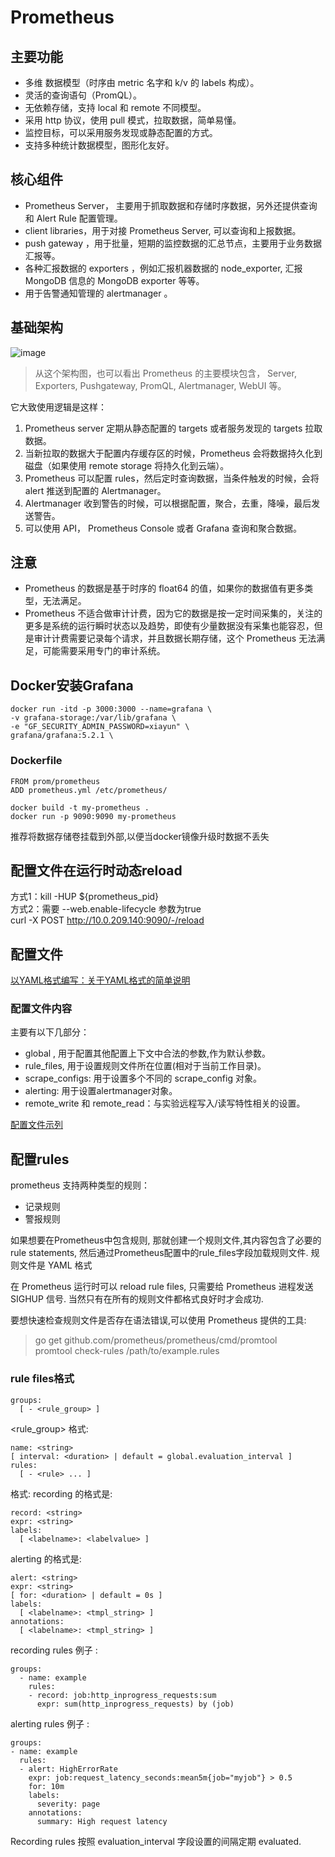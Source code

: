 # Prometheus
## 主要功能
- 多维 数据模型（时序由 metric 名字和 k/v 的 labels 构成）。
- 灵活的查询语句（PromQL）。
- 无依赖存储，支持 local 和 remote 不同模型。
- 采用 http 协议，使用 pull 模式，拉取数据，简单易懂。
- 监控目标，可以采用服务发现或静态配置的方式。
- 支持多种统计数据模型，图形化友好。
## 核心组件
- Prometheus Server， 主要用于抓取数据和存储时序数据，另外还提供查询和 Alert Rule 配置管理。
- client libraries，用于对接 Prometheus Server, 可以查询和上报数据。
- push gateway ，用于批量，短期的监控数据的汇总节点，主要用于业务数据汇报等。
- 各种汇报数据的 exporters ，例如汇报机器数据的 node_exporter, 汇报 MongoDB 信息的 MongoDB exporter 等等。
- 用于告警通知管理的 alertmanager 。
## 基础架构
![image](https://prometheus.io/assets/architecture.svg)
> 从这个架构图，也可以看出 Prometheus 的主要模块包含， Server, Exporters, Pushgateway, PromQL, Alertmanager, WebUI 等。

它大致使用逻辑是这样：
1. Prometheus server 定期从静态配置的 targets 或者服务发现的 targets 拉取数据。
2. 当新拉取的数据大于配置内存缓存区的时候，Prometheus 会将数据持久化到磁盘（如果使用 remote storage 将持久化到云端）。
3. Prometheus 可以配置 rules，然后定时查询数据，当条件触发的时候，会将 alert 推送到配置的 Alertmanager。
4. Alertmanager 收到警告的时候，可以根据配置，聚合，去重，降噪，最后发送警告。
5. 可以使用 API， Prometheus Console 或者 Grafana 查询和聚合数据。
## 注意
- Prometheus 的数据是基于时序的 float64 的值，如果你的数据值有更多类型，无法满足。
- Prometheus 不适合做审计计费，因为它的数据是按一定时间采集的，关注的更多是系统的运行瞬时状态以及趋势，即使有少量数据没有采集也能容忍，但是审计计费需要记录每个请求，并且数据长期存储，这个 Prometheus 无法满足，可能需要采用专门的审计系统。
## Docker安装Grafana

```
docker run -itd -p 3000:3000 --name=grafana \
-v grafana-storage:/var/lib/grafana \
-e "GF_SECURITY_ADMIN_PASSWORD=xiayun" \
grafana/grafana:5.2.1 \
```
### Dockerfile

```
FROM prom/prometheus
ADD prometheus.yml /etc/prometheus/
```

```
docker build -t my-prometheus .
docker run -p 9090:9090 my-prometheus
```
推荐将数据存储卷挂载到外部,以便当docker镜像升级时数据不丢失

## 配置文件在运行时动态reload
方式1：kill -HUP ${prometheus_pid}  
方式2：需要 --web.enable-lifecycle 参数为true  
curl -X POST http://10.0.209.140:9090/-/reload
## 配置文件
[以YAML格式编写：关于YAML格式的简单说明](http://www.jianshu.com/p/2583a81ebfd0)
### 配置文件内容
主要有以下几部分：
- global , 用于配置其他配置上下文中合法的参数,作为默认参数。
- rule_files, 用于设置规则文件所在位置(相对于当前工作目录)。
- scrape_configs: 用于设置多个不同的 scrape_config 对象。
- alerting: 用于设置alertmanager对象。
- remote_write 和 remote_read：与实验远程写入/读写特性相关的设置。
  
[配置文件示列](https://github.com/prometheus/prometheus/blob/master/config/testdata/conf.good.yml)  
## 配置rules
prometheus 支持两种类型的规则：
- 记录规则
- 警报规则  

如果想要在Prometheus中包含规则, 那就创建一个规则文件,其内容包含了必要的 rule statements,
然后通过Prometheus配置中的rule_files字段加载规则文件.
规则文件是 YAML 格式

在 Prometheus 运行时可以 reload rule files, 只需要给 Prometheus 进程发送 SIGHUP 信号.
当然只有在所有的规则文件都格式良好时才会成功.

要想快速检查规则文件是否存在语法错误,可以使用 Prometheus 提供的工具:
> go get github.com/prometheus/prometheus/cmd/promtool  
> promtool check-rules /path/to/example.rules
### rule files格式

```
groups:
  [ - <rule_group> ]
```
<rule_group> 格式:

```
name: <string>
[ interval: <duration> | default = global.evaluation_interval ]
rules:
  [ - <rule> ... ]
```
<rule> 格式:
recording <rule>的格式是:

```
record: <string>
expr: <string>
labels:
  [ <labelname>: <labelvalue> ]
```
alerting <rule>的格式是:

```
alert: <string>
expr: <string>
[ for: <duration> | default = 0s ]
labels:
  [ <labelname>: <tmpl_string> ]
annotations:
  [ <labelname>: <tmpl_string> ]
```
recording rules 例子 :

```
groups:
  - name: example
    rules:
    - record: job:http_inprogress_requests:sum
      expr: sum(http_inprogress_requests) by (job)
```
alerting rules 例子 :

```
groups:
- name: example
  rules:
  - alert: HighErrorRate
    expr: job:request_latency_seconds:mean5m{job="myjob"} > 0.5
    for: 10m
    labels:
      severity: page
    annotations:
      summary: High request latency
```
Recording rules 按照 evaluation_interval 字段设置的间隔定期 evaluated.
